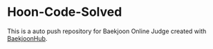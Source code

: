 # Hoon-Code-Solved
This is a auto push repository for Baekjoon Online Judge created with [BaekjoonHub](https://github.com/BaekjoonHub/BaekjoonHub).

